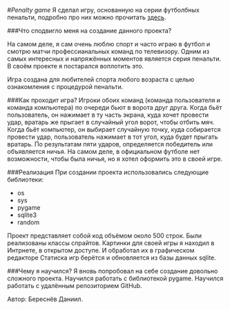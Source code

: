 #_Penalty game_
Я сделал игру, основанную на серии футболбных пенальти,
подробно про них можно прочитать [здесь](https://ru.wikipedia.org/wiki/%D0%9F%D0%BE%D1%81%D0%BB%D0%B5%D0%BC%D0%B0%D1%82%D1%87%D0%B5%D0%B2%D1%8B%D0%B5_%D0%BF%D0%B5%D0%BD%D0%B0%D0%BB%D1%8C%D1%82%D0%B8).

###Что сподвигло меня на создание данного проекта?

На самом деле, я сам очень люблю спорт и часто играю в футбол и смотрю матчи профессианальных команд по телевизору.
Одним из самых интересных и напряжённых моментов является серия пенальти.
В своём проекте я постарался воплотить это.

Игра создана для любителей спорта любого возраста с целью ознакомления с процедурой пенальти.

###Как проходит игра?
Игроки обоих команд (команда пользователя и команда компьютера) по очереди бьют в ворота друг друга.
Когда бьёт пользователь, он нажимает в ту часть экрана, куда хочет провести удар, вратарь же прыгает в случайный угол ворот, чтобы отбить мяч.
Когда бьёт компьютер, он выбирает случайную точку, куда собирается провести удар, пользователь нажимает в тот угол, куда будет прыгать вратарь.
По результатам пяти ударов, определяется победитель или объявляется ничья. На самом деле, в официальном футболе нет возможности, чтобы была ничья, но я хотел оформить это в своей игре.

###Реализация
При создании проекта использовались следующие библиотеки:

- os
- sys
- pygame
- sqlite3
- random

Проект представляет собой код объёмом около 500 строк.
Были реализованы классы спрайтов.
Картинки для своей игры я находил в Интрнете, в открытом доступе. И обработал их в графическом редакторе
Статиска игр берётся и обновляется из базы данных sqlite.

###Чему я научился?
Я вновь попробовал на себе создание довольно сложного проекта. Научился работать с библиотекой pygame. Научился работать с удалённым репозиторием GitHub.



Автор: Береснёв Даниил.